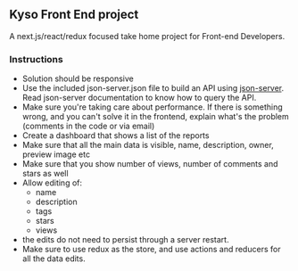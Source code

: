 ## Kyso Front End project

A next.js/react/redux focused take home project for Front-end Developers.

### Instructions

- Solution should be responsive
- Use the included json-server.json file to build an API using [json-server](https://github.com/typicode/json-server). Read json-server documentation to know how to query the API.
- Make sure you're taking care about performance. If there is something wrong, and you can't solve it in the frontend, explain what's the problem (comments in the code or via email)
- Create a dashboard that shows a list of the reports
- Make sure that all the main data is visible, name, description, owner, preview image etc
- Make sure that you show number of views, number of comments and stars as well
- Allow editing of:
    - name
    - description
    - tags
    - stars
    - views
- the edits do not need to persist through a server restart.
- Make sure to use redux as the store, and use actions and reducers for all the data edits.
